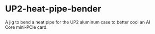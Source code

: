 # UP2-heat-pipe-bender
A jig to bend a heat pipe for the UP2 aluminum case to better cool an AI Core mini-PCIe card.
